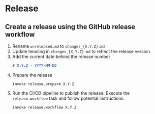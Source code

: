 # Release

## Create a release using the GitHub release workflow

1. Rename `unreleased.md` to `changes_{X.Y.Z}.md`
2. Update heading in `changes_{X.Y.Z}.md` to reflect the release version
3. Add the current date behind the release number
   ```markdown
   # X.Y.Z - YYYY-MM-DD
   ```
4. Prepare the release
   ```console
   invoke release.prepare X.Y.Z
   ```
5. Run the CI/CD pipeline to publish the release:
   Execute the `release.workflow` task and follow potential instructions.
   ```
   invoke release.workflow X.Y.Z
   ```
